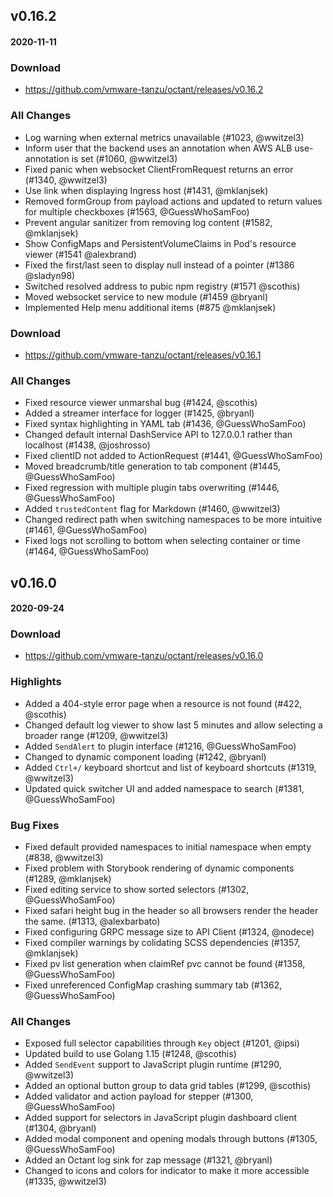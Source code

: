 ## v0.16.2
#### 2020-11-11

### Download
 - https://github.com/vmware-tanzu/octant/releases/v0.16.2
 
### All Changes
  * Log warning when external metrics unavailable (#1023, @wwitzel3)
  * Inform user that the backend uses an annotation when AWS ALB use-annotation is set (#1060, @wwitzel3)
  * Fixed panic when websocket ClientFromRequest returns an error (#1340, @wwitzel3)
  * Use link when displaying Ingress host (#1431, @mklanjsek)
  * Removed formGroup from payload actions and updated to return values for multiple checkboxes (#1563, @GuessWhoSamFoo)
  * Prevent angular sanitizer from removing log content (#1582, @mklanjsek)
  * Show ConfigMaps and PersistentVolumeClaims in Pod's resource viewer (#1541 @alexbrand)
  * Fixed the first/last seen to display null instead of a pointer (#1386 @sladyn98)
  * Switched resolved address to pubic npm registry (#1571 @scothis)
  * Moved websocket service to new module (#1459 @bryanl)
  * Implemented Help menu additional items (#875 @mklanjsek)

### Download
 - https://github.com/vmware-tanzu/octant/releases/v0.16.1

### All Changes
  * Fixed resource viewer unmarshal bug (#1424, @scothis)
  * Added a streamer interface for logger (#1425, @bryanl)
  * Fixed syntax highlighting in YAML tab (#1436, @GuessWhoSamFoo)
  * Changed default internal DashService API to 127.0.0.1 rather than localhost (#1438, @joshrosso)
  * Fixed clientID not added to ActionRequest (#1441, @GuessWhoSamFoo)
  * Moved breadcrumb/title generation to tab component (#1445, @GuessWhoSamFoo)
  * Fixed regression with  multiple plugin tabs overwriting (#1446, @GuessWhoSamFoo)
  * Added `trustedContent` flag for Markdown (#1460, @wwitzel3)
  * Changed redirect path when switching namespaces to be more intuitive (#1461, @GuessWhoSamFoo)
  * Fixed logs not scrolling to bottom when selecting container or time (#1464, @GuessWhoSamFoo)

## v0.16.0
#### 2020-09-24

### Download
 - https://github.com/vmware-tanzu/octant/releases/v0.16.0

### Highlights
  * Added a 404-style error page when a resource is not found (#422, @scothis)
  * Changed default log viewer to show last 5 minutes and allow selecting a broader range (#1209, @wwitzel3)
  * Added `SendAlert` to plugin interface (#1216, @GuessWhoSamFoo)
  * Changed to dynamic component loading (#1242, @bryanl)
  * Added `Ctrl+/` keyboard shortcut and list of keyboard shortcuts (#1319, @wwitzel3)
  * Updated quick switcher UI and added namespace to search (#1381, @GuessWhoSamFoo)

### Bug Fixes
  * Fixed default provided namespaces to initial namespace when empty (#838, @wwitzel3)
  * Fixed problem with Storybook rendering of dynamic components (#1289, @mklanjsek)
  * Fixed editing service to show sorted selectors (#1302, @GuessWhoSamFoo)
  * Fixed safari height bug in the header so all browsers render the header the same. (#1313, @alexbarbato)
  * Fixed configuring GRPC message size to API Client (#1324, @nodece)
  * Fixed compiler warnings by colidating SCSS dependencies (#1357, @mklanjsek)
  * Fixed pv list generation when claimRef pvc cannot be found (#1358, @GuessWhoSamFoo)
  * Fixed unreferenced ConfigMap crashing summary tab (#1362, @GuessWhoSamFoo)

### All Changes
  * Exposed full selector capabilities through `Key` object (#1201, @ipsi)
  * Updated build to use Golang 1.15 (#1248, @scothis)
  * Added `SendEvent` support to JavaScript plugin runtime (#1290, @wwitzel3)
  * Added an optional button group to data grid tables (#1299, @scothis)
  * Added validator and action payload for stepper (#1300, @GuessWhoSamFoo)
  * Added support for selectors in JavaScript plugin dashboard client (#1304, @bryanl)
  * Added modal component and opening modals through buttons (#1305, @GuessWhoSamFoo)
  * Added an Octant log sink for zap message (#1321, @bryanl)
  * Changed to icons and colors for indicator to make it more accessible (#1335, @wwitzel3)

